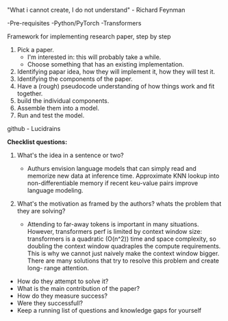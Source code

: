 "What i cannot create, I do not understand" - Richard Feynman

-Pre-requisites
    -Python/PyTorch
    -Transformers



Framework for implementing research paper, step by step
1. Pick a paper.
    - I'm interested in: this will probably take a while.
    - Choose something that has an existing implementation.
2. Identifying papar idea, how they will implement it, how they will test it.
3. Identifying the components of the paper.
4. Have a (rough) pseudocode understanding of how things work and fit together.
5. build the individual components.
6. Assemble them into a model.
7. Run and test the model.

github - Lucidrains

**Checklist questions:**
1. What's the idea in a sentence or two?
    - Authurs envision language models that can simply read and memorize new data at inference time. Approximate KNN lookup into non-differentiable memory if recent keu-value pairs improve language modeling.

2. What's the motivation as framed by the authors? whats the problem that they are solving?
    - Attending to far-away tokens is important in many situations. However, transformers perf is limited by context window size: transformers is a quadratic (O(n^2)) time and space complexity, so doubling the context window quadraples the compute requirements. This is why we cannot just naively make the context window bigger. There are many solutions that try to resolve this problem and create long- range attention.

* How do they attempt to solve it?
* What is the main contribution of the paper?
* How do they measure success?
* Were they successfull?
* Keep a running list of questions and knowledge gaps for yourself



 